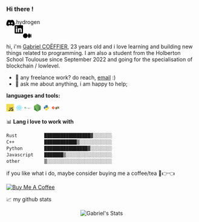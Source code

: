 ### Hi there !
<div>
  <img align="left" alt="Discord" width="22px" src="https://raw.githubusercontent.com/PhYdrogen/PhYdrogen/master/assets/discord.svg" /> .hydrogen
</div>
<a href="https://www.linkedin.com/in/gabriel-co%C3%ABffier-15348817b/"> 
  <img align="left" alt="Linkedin" width="22px" src="https://raw.githubusercontent.com/PhYdrogen/PhYdrogen/master/assets/linkedin.svg" />
</a>
<br />

<a href="https://medium.com/@coeffiergabriel">
  <img align="left" alt="Medium" width="22px" src="https://raw.githubusercontent.com/PhYdrogen/PhYdrogen/master/assets/medium.svg" />
</a>

<br />

hi, i'm [Gabriel COËFFIER](coeffier-gabriel.vercel.app/), 23 years old and i love learning and building new things related to programming. I am also a student from the Holberton School Toulouse since September 2022 and going for the specialisation of blockchain / lowlevel.

- 💼 any freelance work? do reach, [email](mailto:coeffiergabriel@gmail.com) :)
- 💬 ask me about anything, i am happy to help;

**languages and tools:**  

<code><img height="20" src="https://raw.githubusercontent.com/github/explore/80688e429a7d4ef2fca1e82350fe8e3517d3494d/topics/javascript/javascript.png"></code>
<code><img height="20" src="https://raw.githubusercontent.com/github/explore/80688e429a7d4ef2fca1e82350fe8e3517d3494d/topics/react/react.png"></code>
<code><img height="20" src="https://raw.githubusercontent.com/github/explore/5c058a388828bb5fde0bcafd4bc867b5bb3f26f3/topics/mongodb/mongodb.png"></code>
<code><img height="20" src="https://raw.githubusercontent.com/github/explore/80688e429a7d4ef2fca1e82350fe8e3517d3494d/topics/nodejs/nodejs.png"></code>
<code><img height="20" src="https://raw.githubusercontent.com/github/explore/80688e429a7d4ef2fca1e82350fe8e3517d3494d/topics/python/python.png"></code>
<code><img height="20" src="https://raw.githubusercontent.com/github/explore/80688e429a7d4ef2fca1e82350fe8e3517d3494d/topics/git/git.png"></code>

📊 **Lang i love to work with**
<!--START_SECTION:waka-->

```txt
Rust          █████████████████▓░░░░░░░
C++           ████████████▒░░░░░░░░░░░░ 
Python        ████████████████▓░░░░░░░░ 
Javascript    ███████▒░░░░░░░░░░░░░░░░░ 
other         ▒░░░░░░░░░░░░░░░░░░░░░░░░   
```

<!--END_SECTION:waka-->

if you like what i do, maybe consider buying me a coffee/tea 🥺👉👈

<a href="https://www.buymeacoffee.com/Phydrogen" target="_blank"><img src="https://cdn.buymeacoffee.com/buttons/v2/default-red.png" alt="Buy Me A Coffee" width="150" ></a>


📈 my github stats

<p align="center"> <img src="https://github-readme-stats.vercel.app/api?username=phydrogen&show_icons=true&theme=shadow_green" alt="Gabriel's Stats" />



